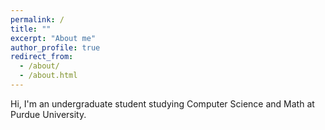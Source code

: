 ```yaml
---
permalink: /
title: ""
excerpt: "About me"
author_profile: true
redirect_from: 
  - /about/
  - /about.html
---
```


Hi, I'm an undergraduate student studying Computer Science and Math at Purdue University. 